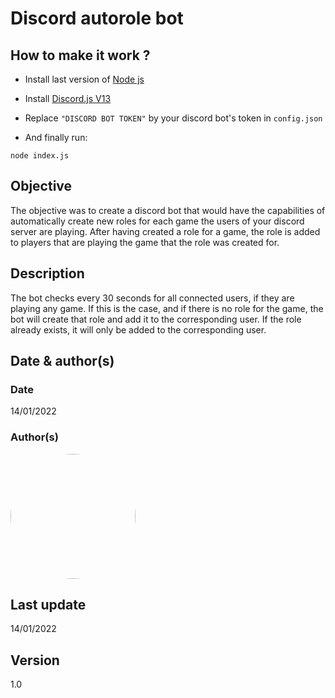 # Discord autorole bot

## How to make it work ?

* Install last version of [Node js](https://nodejs.org/en/)
* Install [Discord.js V13](https://discord.js.org/#/)
* Replace ```"DISCORD BOT TOKEN"``` by your discord bot's token in ```config.json```

* And finally run:

```
node index.js
```

## Objective

The objective was to create a discord bot that would have the capabilities of automatically create new roles for each game the users of your discord server are playing. After having created a role for a game, the role is added to players that are playing the game that the role was created for. 

## Description

The bot checks every 30 seconds for all connected users, if they are playing any game. If this is the case, and if there is no role for the game, the bot will create that role and add it to the corresponding user. If the role already exists, it will only be added to the corresponding user.

## Date & author(s)

### Date
14/01/2022

### Author(s)
<a href="https://github.com/OWNER/REPO/graphs/contributors">
  <img src="https://avatars.githubusercontent.com/u/52935215?v=4" style="display:inline-block;position:relative;width:200px;height:200px;overflow:hidden;border-radius:50%"/>
</a>

## Last update
14/01/2022

## Version
1.0
